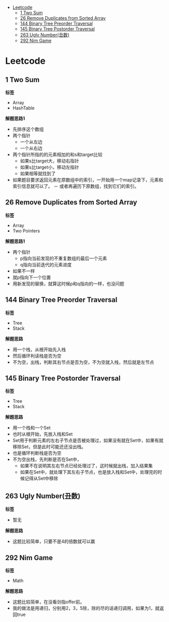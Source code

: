 <!-- START doctoc generated TOC please keep comment here to allow auto update -->
<!-- DON'T EDIT THIS SECTION, INSTEAD RE-RUN doctoc TO UPDATE -->


- [Leetcode](#leetcode)
  - [1 Two Sum](#1-two-sum)
  - [26 Remove Duplicates from Sorted Array](#26-remove-duplicates-from-sorted-array)
  - [144 Binary Tree Preorder Traversal](#144-binary-tree-preorder-traversal)
  - [145 Binary Tree Postorder Traversal](#145-binary-tree-postorder-traversal)
  - [263 Ugly Number(丑数)](#263-ugly-number%E4%B8%91%E6%95%B0)
  - [292 Nim Game](#292-nim-game)

<!-- END doctoc generated TOC please keep comment here to allow auto update -->

# Leetcode

## 1 Two Sum

**标签**
- Array
- HashTable

**解题思路1**
- 先排序这个数组
- 两个指针
    - 一个从左边
    - 一个从右边
- 两个指针所指的的元素相加的和s和target比较
    - 如果s比target大，移动右指针
    - 如果s比target小，移动左指针
    - 如果相等就找到了
- 如果题目要求返回元素在原数组中的索引，一开始用一个map记录下，元素和索引信息就可以了。
    － 或者再遍历下原数组，找到它们的索引。


## 26 Remove Duplicates from Sorted Array

**标签**
- Array
- Two Pointers

**解题思路1**
- 两个指针
    - p指向当前发现的不重复数组的最后一个元素
    - q指向当前迭代的元素进度
- 如果不一样
- 就p指向下一个位置
- 用新发现的替换，就算这时候p和q指向的一样，也没问题
   

## 144 Binary Tree Preorder Traversal

**标签**
- Tree 
- Stack

**解题思路**
- 用一个栈，从根开始先入栈
- 然后循环判读栈是否为空
- 不为空，出栈，判断其右节点是否为空，不为空就入栈，然后就是左节点


## 145 Binary Tree Postorder Traversal 

**标签**
- Tree 
- Stack

**解题思路**
- 用一个栈和一个Set
- 也时从根开始，先放入栈和Set
- Set用于判断元素的左右子节点是否被处理过，如果没有就在Set中，如果有就移除Set，但是此时可能还还没出栈。
- 也是循环判断栈是否为空
- 不为空出栈，先判断是否在Set中，
    - 如果不在说明其左右节点已经处理过了，这时候就出栈，加入结果集
    - 如果在Set中，就处理下其左右子节点，也是放入栈和Set中，处理完的时候记得从Set中移除


## 263 Ugly Number(丑数)

**标签**
- 暂无

**解题思路**
- 这题比较简单，只要不是4的倍数就可以赢


## 292 Nim Game 

**标签**
- Math

**解题思路**
- 这题比较简单，在没看剑指offer前。
- 我的做法是用递归，分别用2，3，5除，除的尽的话递归调用，如果为1，就返回true
